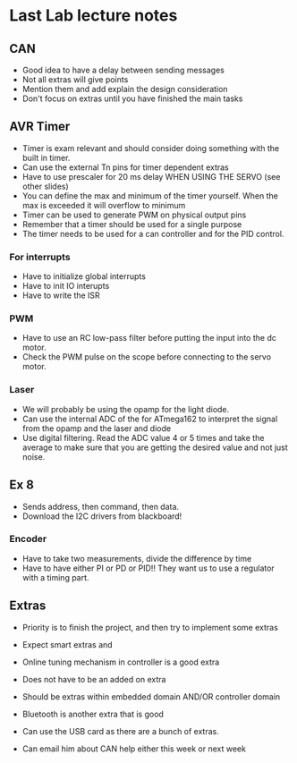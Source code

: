 # Last Lab lecture notes

## CAN

- Good idea to have a delay between sending messages
- Not all extras will give points
- Mention them and add explain the design consideration
- Don't focus on extras until you have finished the main tasks

## AVR Timer

- Timer is exam relevant and should consider doing something with the built in timer.
- Can use the external Tn pins for timer dependent extras
- Have to use prescaler for 20 ms delay WHEN USING THE SERVO (see other slides)
- You can define the max and minimum of the timer yourself. When the max is exceeded it will overflow to minimum
- Timer can be used to generate PWM on physical output pins
- Remember that a timer should be used for a single purpose
- The timer needs to be used for a can controller and for the PID control.

### For interrupts

- Have to initialize global interrupts
- Have to init IO interupts
- Have to write the ISR

### PWM

- Have to use an RC low-pass filter before putting the input into the dc motor.
- Check the PWM pulse on the scope before connecting to the servo motor.

### Laser

- We will probably be using the opamp for the light diode.
- Can use the internal ADC of the for ATmega162 to interpret the signal from the opamp and the laser and diode
- Use digital filtering. Read the ADC value 4 or 5 times and take the average to make sure that you are getting the desired value and not just noise.

## Ex 8 

- Sends address, then command, then data.
- Download the I2C drivers from blackboard!

### Encoder

- Have to take two measurements, divide the difference by time
- Have to have either PI or PD or PID!! They want us to use a regulator with a timing part.

## Extras

- Priority is to finish the project, and then try to implement some extras
- Expect smart extras and 
- Online tuning mechanism in controller is a good extra
- Does not have to be an added on extra
- Should be extras within embedded domain AND/OR controller domain
- Bluetooth is another extra that is good
- Can use the USB card as there are a bunch of extras.

- Can email him about CAN help either this week or next week

